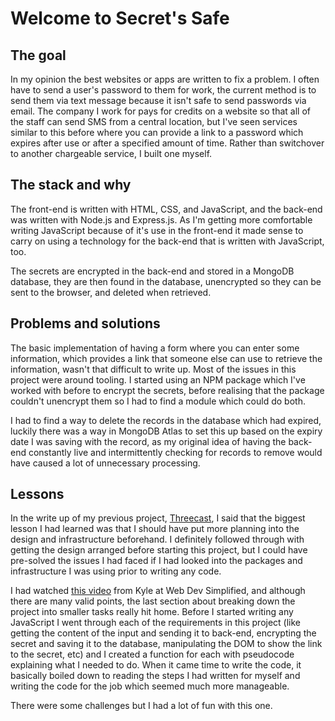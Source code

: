 # Welcome to Secret's Safe

## The goal


In my opinion the best websites or apps are written to fix a problem. I often have to send a user's password to them for work, the current method is to send them via text message because it isn't safe to send passwords via email. The company I work for pays for credits on a website so that all of the staff can send SMS from a central location, but I've seen services similar to this before where you can provide a link to a password which expires after use or after a specified amount of time. Rather than switchover to another chargeable service, I built one myself.

## The stack and why

The front-end is written with HTML, CSS, and JavaScript, and the back-end was written with Node.js and Express.js. As I'm getting more comfortable writing JavaScript because of it's use in the front-end it made sense to carry on using a technology for the back-end that is written with JavaScript, too.

The secrets are encrypted in the back-end and stored in a MongoDB database, they are then found in the database, unencrypted so they can be sent to the browser, and deleted when retrieved.

## Problems and solutions

The basic implementation of having a form where you can enter some information, which provides a link that someone else can use to retrieve the information, wasn't that difficult to write up. Most of the issues in this project were around tooling. I started using an NPM package which I've worked with before to encrypt the secrets, before realising that the package couldn't unencrypt them so I had to find a module which could do both. 

I had to find a way to delete the records in the database which had expired, luckily there was a way in MongoDB Atlas to set this up based on the expiry date I was saving with the record, as my original idea of having the back-end constantly live and intermittently checking for records to remove would have caused a lot of unnecessary processing.

## Lessons

In the write up of my previous project, <a href="https://threecast.glitch.me" target="_blank" rel="noopener">Threecast</a>, I said that the biggest lesson I had learned was that I should have put more planning into the design and infrastructure beforehand. I definitely followed through with getting the design arranged before starting this project, but I could have pre-solved the issues I had faced if I had looked into the packages and infrastructure I was using prior to writing any code.

I had watched <a href="https://www.youtube.com/watch?v=xHIiW6P1NbE&t=54s" target="_blank" rel="noopener">this video</a> from Kyle at Web Dev Simplified, and although there are many valid points, the last section about breaking down the project into smaller tasks really hit home. Before I started writing any JavaScript I went through each of the requirements in this project (like getting the content of the input and sending it to back-end, encrypting the secret and saving it to the database, manipulating the DOM to show the link to the secret, etc) and I created a function for each with pseudocode explaining what I needed to do. When it came time to write the code, it basically boiled down to reading the steps I had written for myself and writing the code for the job which seemed much more manageable.

There were some challenges but I had a lot of fun with this one.